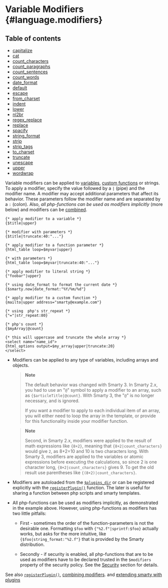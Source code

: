 Variable Modifiers {#language.modifiers}
==================

## Table of contents
- [capitalize](./language-modifiers/language-modifier-capitalize.md)
- [cat](./language-modifiers/language-modifier-cat.md)
- [count_characters](./language-modifiers/language-modifier-count-characters.md)
- [count_paragraphs](./language-modifiers/language-modifier-count-paragraphs.md)
- [count_sentences](./language-modifiers/language-modifier-count-sentences.md)
- [count_words](./language-modifiers/language-modifier-count-words.md)
- [date_format](./language-modifiers/language-modifier-date-format.md)
- [default](./language-modifiers/language-modifier-default.md)
- [escape](./language-modifiers/language-modifier-escape.md)
- [from_charset](./language-modifiers/language-modifier-from-charset.md)
- [indent](./language-modifiers/language-modifier-indent.md)
- [lower](./language-modifiers/language-modifier-lower.md)
- [nl2br](./language-modifiers/language-modifier-nl2br.md)
- [regex_replace](./language-modifiers/language-modifier-regex-replace.md)
- [replace](./language-modifiers/language-modifier-replace.md)
- [spacify](./language-modifiers/language-modifier-spacify.md)
- [string_format](./language-modifiers/language-modifier-string-format.md)
- [strip](./language-modifiers/language-modifier-strip.md)
- [strip_tags](./language-modifiers/language-modifier-strip-tags.md)
- [to_charset](./language-modifiers/language-modifier-to-charset.md)
- [truncate](./language-modifiers/language-modifier-truncate.md)
- [unescape](./language-modifiers/language-modifier-unescape.md)
- [upper](./language-modifiers/language-modifier-upper.md)
- [wordwrap](./language-modifiers/language-modifier-wordwrap.md)

Variable modifiers can be applied to
[variables](./language-variables.md), [custom
functions](./language-custom-functions.md) or strings. To apply a modifier,
specify the value followed by a `|` (pipe) and the modifier name. A
modifier may accept additional parameters that affect its behavior.
These parameters follow the modifier name and are separated by a `:`
(colon). Also, *all php-functions can be used as modifiers implicitly*
(more below) and modifiers can be
[combined](./language-combining-modifiers.md).


    {* apply modifier to a variable *}
    {$title|upper}

    {* modifier with parameters *}
    {$title|truncate:40:"..."}

    {* apply modifier to a function parameter *}
    {html_table loop=$myvar|upper}

    {* with parameters *}
    {html_table loop=$myvar|truncate:40:"..."}

    {* apply modifier to literal string *}
    {"foobar"|upper}

    {* using date_format to format the current date *}
    {$smarty.now|date_format:"%Y/%m/%d"}

    {* apply modifier to a custom function *}
    {mailto|upper address="smarty@example.com"}

    {* using  php's str_repeat *}
    {"="|str_repeat:80}

    {* php's count *}
    {$myArray|@count}

    {* this will uppercase and truncate the whole array *}
    <select name="name_id">
    {html_options output=$my_array|upper|truncate:20}
    </select>

      

- Modifiers can be applied to any type of variables, including arrays
    and objects.

    > **Note**
    >
    > The default behavior was changed with Smarty 3. In Smarty 2.x, you
    > had to use an \"`@`\" symbol to apply a modifier to an array, such
    > as `{$articleTitle|@count}`. With Smarty 3, the \"`@`\" is no
    > longer necessary, and is ignored.
    >
    > If you want a modifier to apply to each individual item of an
    > array, you will either need to loop the array in the template, or
    > provide for this functionality inside your modifier function.

    > **Note**
    >
    > Second, in Smarty 2.x, modifiers were applied to the result of
    > math expressions like `{8+2}`, meaning that
    > `{8+2|count_characters}` would give `2`, as 8+2=10 and 10 is two
    > characters long. With Smarty 3, modifiers are applied to the
    > variables or atomic expressions before executing the calculations,
    > so since 2 is one character long, `{8+2|count_characters}`
    > gives 9. To get the old result use parentheses like
    > `{(8+2)|count_characters}`.

- Modifiers are autoloaded from the
    [`$plugins_dir`](../programmers/api-variables/variable-plugins-dir.md) or can be registered
    explicitly with the [`registerPlugin()`](../programmers/api-functions/api-register-plugin.md)
    function. The later is useful for sharing a function between php
    scripts and smarty templates.

- All php-functions can be used as modifiers implicitly, as
    demonstrated in the example above. However, using php-functions as
    modifiers has two little pitfalls:

    -   First - sometimes the order of the function-parameters is not
        the desirable one. Formatting `$foo` with
        `{"%2.f"|sprintf:$foo}` actually works, but asks for the more
        intuitive, like `{$foo|string_format:"%2.f"}` that is provided
        by the Smarty distribution.

    -   Secondly - if security is enabled, all php-functions that are to
        be used as modifiers have to be declared trusted in the
        `$modifiers` property of the security policy. See the
        [Security](../programmers/advanced-features/advanced-features-security.md) section for details.

See also [`registerPlugin()`](../programmers/api-functions/api-register-plugin.md), [combining
modifiers](./language-combining-modifiers.md). and [extending smarty with
plugins](../programmers/plugins.md)
